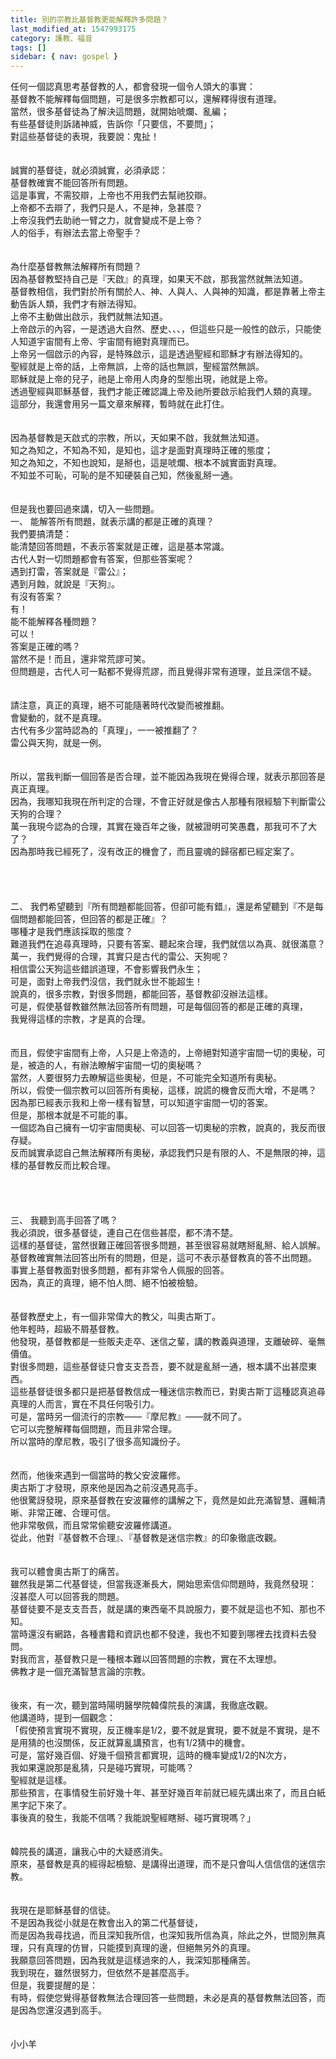 ```yaml
---
title: 別的宗教比基督教更能解釋許多問題？
last_modified_at: 1547993175
category: 護教、福音
tags: []
sidebar: { nav: gospel }
---
```


<p>任何一個認真思考基督教的人，都會發現一個令人頭大的事實：<br/>基督教不能解釋每個問題，可是很多宗教都可以，還解釋得很有道理。<br/><!--more-->當然，很多基督徒為了解決這問題，就開始唬爛、亂編；<br/>有些基督徒則訴諸神威，告訴你「只要信，不要問」；<br/>對這些基督徒的表現，我要說：鬼扯！<br/><br/><br/>誠實的基督徒，就必須誠實，必須承認：<br/>基督教確實不能回答所有問題。<br/>這是事實，不需狡辯，上帝也不用我們去幫祂狡辯。<br/>上帝都不去辯了，我們只是人，不是神，急甚麼？<br/>上帝沒我們去助祂一臂之力，就會變成不是上帝？<br/>人的俗手，有辦法去當上帝聖手？<br/><br/><br/>為什麼基督教無法解釋所有問題？<br/>因為基督教堅持自己是『天啟』的真理，如果天不啟，那我當然就無法知道。<br/>基督教相信，我們對於所有關於人、神、人與人、人與神的知識，都是靠著上帝主動告訴人類，我們才有辦法得知。<br/>上帝不主動做出啟示，我們就無法知道。<br/>上帝啟示的內容，一是透過大自然、歷史、、、，但這些只是一般性的啟示，只能使人知道宇宙間有上帝、宇宙間有絕對真理而已。<br/>上帝另一個啟示的內容，是特殊啟示，這是透過聖經和耶穌才有辦法得知的。<br/>聖經就是上帝的話，上帝無誤，上帝的話也無誤，聖經當然無誤。<br/>耶穌就是上帝的兒子，祂是上帝用人肉身的型態出現，祂就是上帝。<br/>透過聖經與耶穌基督，我們才能正確認識上帝及祂所要啟示給我們人類的真理。<br/>這部分，我還會用另一篇文章來解釋，暫時就在此打住。<br/><br/><br/>因為基督教是天啟式的宗教，所以，天如果不啟，我就無法知道。<br/>知之為知之，不知為不知，是知也，這才是面對真理時正確的態度；<br/>知之為知之，不知也說知，是掰也，這是唬爛、根本不誠實面對真理。<br/>不知並不可恥，可恥的是不知硬裝自己知，然後亂掰一通。<br/><br/><br/>但是我也要回過來講，切入一些問題。<br/>一、 能解答所有問題，就表示講的都是正確的真理？<br/>我們要搞清楚：<br/>能清楚回答問題，不表示答案就是正確，這是基本常識。<br/>古代人對一切問題都會有答案，但那些答案呢？<br/>遇到打雷，答案就是『雷公』；<br/>遇到月蝕，就說是『天狗』。<br/>有沒有答案？<br/>有！<br/>能不能解釋各種問題？<br/>可以！<br/>答案是正確的嗎？<br/>當然不是！而且，還非常荒謬可笑。<br/>但問題是，古代人可一點都不覺得荒謬，而且覺得非常有道理，並且深信不疑。<br/><br/><br/>請注意，真正的真理，絕不可能隨著時代改變而被推翻。<br/>會變動的，就不是真理。<br/>古代有多少當時認為的「真理」，一一被推翻了？<br/>雷公與天狗，就是一例。<br/><br/><br/>所以，當我判斷一個回答是否合理，並不能因為我現在覺得合理，就表示那回答是真正真理。<br/>因為，我哪知我現在所判定的合理，不會正好就是像古人那種有限經驗下判斷雷公天狗的合理？<br/>萬一我現今認為的合理，其實在幾百年之後，就被證明可笑愚蠢，那我可不了大了？<br/>因為那時我已經死了，沒有改正的機會了，而且靈魂的歸宿都已經定案了。<br/><br/><br/><br/><br/>二、 我們希望聽到『所有問題都能回答，但卻可能有錯』，還是希望聽到『不是每個問題都能回答，但回答的都是正確』？<br/>哪種才是我們應該採取的態度？<br/>難道我們在追尋真理時，只要有答案、聽起來合理，我們就信以為真、就很滿意？<br/>萬一，我們覺得的合理，其實只是古代的雷公、天狗呢？<br/>相信雷公天狗這些錯誤道理，不會影響我們永生；<br/>可是，面對上帝我們沒信，我們就永世不能超生！<br/>說真的，很多宗教，對很多問題，都能回答，基督教卻沒辦法這樣。<br/>可是，假使基督教雖然無法回答所有問題，可是每個回答的都是正確的真理，<br/>我覺得這樣的宗教，才是真的合理。<br/><br/><br/>而且，假使宇宙間有上帝，人只是上帝造的，上帝絕對知道宇宙間一切的奧秘，可是，被造的人，有辦法瞭解宇宙間一切的奧秘嗎？<br/>當然，人要很努力去瞭解這些奧秘，但是，不可能完全知道所有奧秘。<br/>所以，假使一個宗教可以回答所有奧秘，這樣，說謊的機會反而大增，不是嗎？<br/>因為那已經表示我和上帝一樣有智慧，可以知道宇宙間一切的答案。<br/>但是，那根本就是不可能的事。<br/>一個認為自己擁有一切宇宙間奧秘、可以回答一切奧秘的宗教，說真的，我反而很存疑。<br/>反而誠實承認自己無法解釋所有奧秘，承認我們只是有限的人、不是無限的神，這樣的基督教反而比較合理。<br/><br/><br/><br/><br/>三、 我聽到高手回答了嗎？<br/>我必須說，很多基督徒，連自己在信些甚麼，都不清不楚。<br/>這樣的基督徒，當然很難正確回答很多問題，甚至很容易就瞎掰亂掰、給人誤解。<br/>基督教確實無法回答出所有的問題，但是，這可不表示基督教真的答不出問題。<br/>事實上基督教面對很多問題，都有非常令人佩服的回答。<br/>因為，真正的真理，絕不怕人問、絕不怕被檢驗。<br/><br/><br/>基督教歷史上，有一個非常偉大的教父，叫奧古斯丁。<br/>他年輕時，超級不屑基督教。<br/>他發現，基督教都是一些販夫走卒、迷信之輩，講的教義與道理，支離破碎、毫無價值。<br/>對很多問題，這些基督徒只會支支吾吾，要不就是亂掰一通，根本講不出甚麼東西。<br/>這些基督徒很多都只是把基督教信成一種迷信宗教而已，對奧古斯丁這種認真追尋真理的人而言，實在不具任何吸引力。<br/>可是，當時另一個流行的宗教——『摩尼教』——就不同了。<br/>它可以完整解釋每個問題，而且非常合理。<br/>所以當時的摩尼教，吸引了很多高知識份子。<br/><br/><br/>然而，他後來遇到一個當時的教父安波羅修。<br/>奧古斯丁才發現，原來他是因為之前沒遇見高手。<br/>他很驚訝發現，原來基督教在安波羅修的講解之下，竟然是如此充滿智慧、邏輯清晰、非常正確、合理可信。<br/>他非常敬佩，而且常常偷聽安波羅修講道。<br/>從此，他對『基督教不合理』、『基督教是迷信宗教』的印象徹底改觀。<br/><br/><br/>我可以體會奧古斯丁的痛苦。<br/>雖然我是第二代基督徒，但當我逐漸長大，開始思索信仰問題時，我竟然發現：<br/>沒甚麼人可以回答我的問題。<br/>基督徒要不是支支吾吾，就是講的東西毫不具說服力，要不就是這也不知、那也不知。<br/>當時還沒有網路，各種書籍和資訊也都不發達，我也不知要到哪裡去找資料去發問。<br/>對我而言，基督教只是一種根本難以回答問題的宗教，實在不太理想。<br/>佛教才是一個充滿智慧言論的宗教。<br/><br/><br/>後來，有一次，聽到當時陽明醫學院韓偉院長的演講，我徹底改觀。<br/>他講道時，提到一個觀念：<br/>「假使預言實現不實現，反正機率是1/2，要不就是實現，要不就是不實現，是不是用猜的也沒關係，反正就算亂講預言，也有1/2猜中的機會。<br/>可是，當好幾百個、好幾千個預言都實現，這時的機率變成1/2的N次方，<br/>我如果還說那是亂猜，只是碰巧實現，可能嗎？<br/>聖經就是這樣。<br/>那些預言，在事情發生前好幾十年、甚至好幾百年前就已經先講出來了，而且白紙黑字記下來了。<br/>事後真的發生，我能不信嗎？我能說聖經瞎掰、碰巧實現嗎？」<br/><br/><br/>韓院長的講道，讓我心中的大疑惑消失。<br/>原來，基督教是真的經得起檢驗、是講得出道理，而不是只會叫人信信信的迷信宗教。<br/><br/><br/>我現在是耶穌基督的信徒。<br/>不是因為我從小就是在教會出入的第二代基督徒，<br/>而是因為我尋找過，而且深知我所信，也深知我所信為真，除此之外，世間別無真理，只有真理的仿冒，只能摸到真理的邊，但絕無另外的真理。<br/>我願意回答問題，因為我就是這樣過來的人，我深知那種痛苦。<br/>我到現在，雖然很努力，但依然不是甚麼高手。<br/>但是，我要提醒的是：<br/>有時，假使您覺得基督教無法合理回答一些問題，未必是真的基督教無法回答，而是因為您還沒遇到高手。<br/><br/><br/>小小羊
</p>